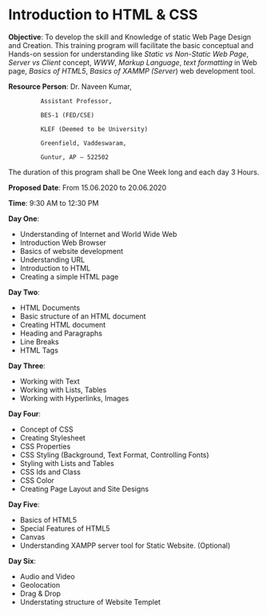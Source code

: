 # Introduction to HTML & CSS

**Objective**: To develop the skill and Knowledge of static Web Page Design and Creation. This training program will facilitate the basic conceptual and Hands-on session for understanding like *Static vs Non-Static Web Page*, *Server vs Client* concept, *WWW*, *Markup Language*, *text formatting* in Web page, *Basics of HTML5*, *Basics of XAMMP (Server*) web development tool.

**Resource Person**: Dr. Naveen Kumar,

		     Assistant Professor,
		     
		     BES-1 (FED/CSE)
		     
		     KLEF (Deemed to be University)
		     
		     Greenfield, Vaddeswaram,
		     
		     Guntur, AP – 522502

The duration of this program shall be One Week long and each day 3 Hours.

**Proposed Date**: From 15.06.2020 to 20.06.2020

**Time**: 9:30 AM to 12:30 PM

**Day One**:
*	Understanding of Internet and World Wide Web
*	Introduction Web Browser
*	Basics of website development 
*	Understanding URL
*	Introduction to HTML
*	Creating a simple HTML page

**Day Two**:
*	HTML Documents
*	Basic structure of an HTML document
*	Creating HTML document 
*	Heading and Paragraphs
*	Line Breaks
*	HTML Tags

**Day Three**:
*	Working with Text
*	Working with Lists, Tables
*	Working with Hyperlinks, Images

**Day Four**:
*	Concept of CSS
*	Creating Stylesheet
*	CSS Properties
*	CSS Styling (Background, Text Format, Controlling Fonts)
*	Styling with Lists and Tables
*	CSS Ids and Class
*	CSS Color
*	Creating Page Layout and Site Designs

**Day Five**:
*	Basics of HTML5
*	Special Features of HTML5
*	Canvas
*	Understanding XAMPP server tool for Static Website. (Optional)

**Day Six**:
*	Audio and Video
*	Geolocation
*	Drag & Drop
*	Understating structure of Website Templet

